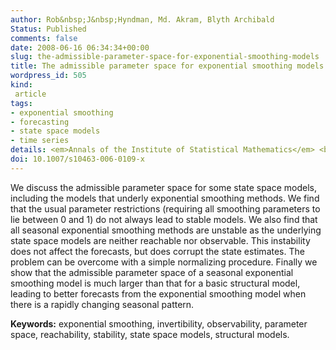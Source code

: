 ```yaml
---
author: Rob&nbsp;J&nbsp;Hyndman, Md. Akram, Blyth Archibald
Status: Published
comments: false
date: 2008-06-16 06:34:34+00:00
slug: the-admissible-parameter-space-for-exponential-smoothing-models
title: The admissible parameter space for exponential smoothing models
wordpress_id: 505
kind:
 article
tags:
- exponential smoothing
- forecasting
- state space models
- time series
details: <em>Annals of the Institute of Statistical Mathematics</em> <b>60</b>(2), 407-426
doi: 10.1007/s10463-006-0109-x
---
```


We discuss the admissible parameter space for some state space models, including the models that underly exponential smoothing methods. We find that the usual parameter restrictions (requiring all smoothing parameters to lie between 0 and 1) do not always lead to stable models. We also find that all seasonal exponential smoothing methods are unstable as the underlying state space models are neither reachable nor observable. This instability does not affect the forecasts, but does corrupt the state estimates. The problem can be overcome with a simple normalizing procedure. Finally we show that the admissible parameter space of a seasonal exponential smoothing model is much larger than that for a basic structural model, leading to better forecasts from the exponential smoothing model when there is a rapidly changing seasonal pattern.

**Keywords:** exponential smoothing, invertibility, observability, parameter space, reachability, stability, state space models, structural models.
